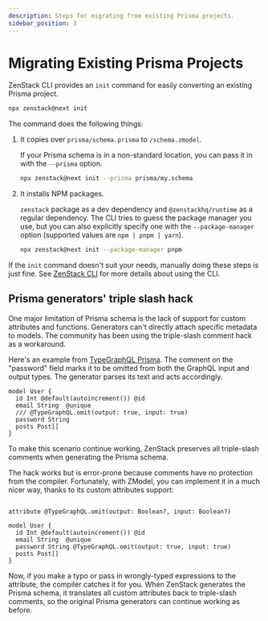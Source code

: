 ```yaml
---
description: Steps for migrating from existing Prisma projects.
sidebar_position: 3
---
```


# Migrating Existing Prisma Projects

ZenStack CLI provides an `init` command for easily converting an existing Prisma project.

```bash
npx zenstack@next init
```

The command does the following things:

1. It copies over `prisma/schema.prisma` to `/schema.zmodel`.

    If your Prisma schema is in a non-standard location, you can pass it in with the `--prisma` option.

    ```bash
    npx zenstack@next init --prisma prisma/my.schema
    ```

1. It installs NPM packages.

    `zenstack` package as a dev dependency and `@zenstackhq/runtime` as a regular dependency. The CLI tries to guess the package manager you use, but you can also explicitly specify one with the `--package-manager` option (supported values are `npm | pnpm | yarn`).

    ```bash
    npx zenstack@next init --package-manager pnpm
    ```

If the `init` command doesn't suit your needs, manually doing these steps is just fine. See [ZenStack CLI](/docs/reference/cli) for more details about using the CLI.

## Prisma generators' triple slash hack

One major limitation of Prisma schema is the lack of support for custom attributes and functions. Generators can't directly attach specific metadata to models. The community has been using the triple-slash comment hack as a workaround.

Here's an example from [TypeGraphQL Prisma](https://prisma.typegraphql.com/). The comment on the "password" field marks it to be omitted from both the GraphQL input and output types. The generator parses its text and acts accordingly.

```zmodel title='schema.prisma'
model User {
  id Int @default(autoincrement()) @id
  email String  @unique
  /// @TypeGraphQL.omit(output: true, input: true)
  password String
  posts Post[]
}
```

To make this scenario continue working, ZenStack preserves all triple-slash comments when generating the Prisma schema.

The hack works but is error-prone because comments have no protection from the compiler. Fortunately, with ZModel, you can implement it in a much nicer way, thanks to its custom attributes support:

```zmodel title='schema.zmodel'

attribute @TypeGraphQL.omit(output: Boolean?, input: Boolean?)

model User {
  id Int @default(autoincrement()) @id
  email String  @unique
  password String @TypeGraphQL.omit(output: true, input: true)
  posts Post[]
}
```

Now, if you make a typo or pass in wrongly-typed expressions to the attribute, the compiler catches it for you. When ZenStack generates the Prisma schema, it translates all custom attributes back to triple-slash comments, so the original Prisma generators can continue working as before.
